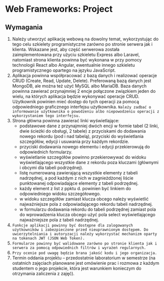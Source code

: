 # Web Frameworks: Project

## Wymagania

1. Należy utworzyć aplikację webową na dowolny temat, wykorzystując do tego celu szkielety
   programistyczne zarówno po stronie serwera jak i klienta. Wskazane jest, aby część serwerowa została
   zaimplementowana przy użyciu szkieletu Express albo Laravel, natomiast strona klienta powinna być
   wykonana w przy pomocy technologii React albo Angular, ewentualnie innego szkieletu
   programistycznego opartego na języku JavaScript.
2. Aplikacja powinna współpracować z bazą danych i realizować operacje CRUD (Create, Read, Update,
   Delete). Preferowaną bazą danych jest MongoDB, ale można też użyć MySQL albo MariaDB. Baza
   danych powinna zawierać przynajmniej 2 encje połączone związkiem jeden do wielu, na których
   aplikacja będzie wykonywać operacje CRUD. Użytkownik powinien mieć dostęp do tych operacji za
   pomocą odpowiedniego graficznego interfejsu użytkownika. `Należy zadbać o informowanie użytkownika o powodzeniu albo niepowodzeniu operacji z wykorzystaniem tego interfejsu.`
3. Strona główna powinna zawierać linki wyświetlające:
    - podstawowe dane z przynajmniej dwóch encji w formie tabel (2 linki, dwie ścieżki do obsługi, 2
      tabele) z przyciskami do dodawania nowego rekordu (pod i nad tabelą), przyciski do
      wyświetlania szczegółów, edycji i usuwania przy każdym rekordzie.
    - przyciski dodawania nowego elementu i edycji przekierowują do odpowiednich formularzy.
    - wyświetlanie szczegółów powinno przekierowywać do widoku wyświetlającego wszystkie dane
      z rekordu poza kluczami (głównymi i obcymi dla tabeli podrzędnej).
    - listę numerowaną zawierającą wszystkie elementy z tabeli nadrzędnej, a pod każdym z nich w
      zagnieżdżonej liście punktowanej odpowiadające elementy z tabeli podrzędnej.
    - każdy element z list z ppktu d. powinien być linkiem do odpowiedniego widoku szczegółowego.
    - w widoku szczegółów zamiast klucza obcego należy wyświetlić najważniejsze pola z
      odpowiadającego rekordu tabeli nadrzędnej.
    - w formularzu dodawania rekordu do tabeli podrzędnej zamiast pola do wprowadzenia klucza
      obcego użyć pola select wyświetlającego najważniejsze pola z tabeli nadrzędnej.
4. `Funkcje aplikacji powinny być dostępne dla zalogowanych użytkowników i zabezpieczone przed
nieuprawnionym dostępem. Do uwierzytelniania i autoryzacji należy wykorzystać mechanizm oparty na
tokenach JWT (JSON Web Token).`
5. `Formularze powinny być walidowane zarówno po stronie klienta jak i serwera za pomocą odpowiednich
filtrów i wyrażeń regularnych.`
6. `Przy ocenie pod uwagę będzie brana jakość kodu i jego organizacja.`
7. Termin oddania projektu – przedostatnie laboratorium w semestrze (na ostatnich zajęciach planowane
   jest omówienie prac i rozmowa z każdym studentem o jego projekcie, która jest warunkiem konieczym
   do otrzymania zaliczenia z zajęć).

